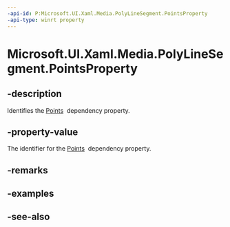 ```yaml
---
-api-id: P:Microsoft.UI.Xaml.Media.PolyLineSegment.PointsProperty
-api-type: winrt property
---
```


<!-- Property syntax
public Windows.UI.Xaml.DependencyProperty PointsProperty { get; }
-->

# Microsoft.UI.Xaml.Media.PolyLineSegment.PointsProperty

## -description
Identifies the [Points](polylinesegment_points.md)  dependency property.

## -property-value
The identifier for the [Points](polylinesegment_points.md)  dependency property.

## -remarks

## -examples

## -see-also
